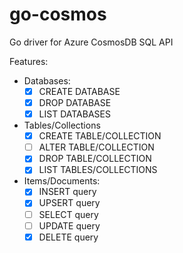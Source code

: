 # go-cosmos
Go driver for Azure CosmosDB SQL API

Features:

- Databases:
  - [x] CREATE DATABASE
  - [x] DROP DATABASE
  - [x] LIST DATABASES
- Tables/Collections
  - [x] CREATE TABLE/COLLECTION
  - [ ] ALTER TABLE/COLLECTION
  - [x] DROP TABLE/COLLECTION
  - [x] LIST TABLES/COLLECTIONS
- Items/Documents:
  - [x] INSERT query
  - [x] UPSERT query
  - [ ] SELECT query
  - [ ] UPDATE query
  - [x] DELETE query
